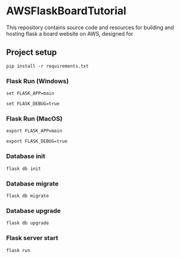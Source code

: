 # AWSFlaskBoardTutorial

This repository contains source code and resources for building and hosting flask a board website on AWS, designed for

## Project setup

```
pip install -r requirements.txt
```

### Flask Run (Windows)

```
set FLASK_APP=main

set FLASK_DEBUG=true
```

### Flask Run (MacOS)

```
export FLASK_APP=main

export FLASK_DEBUG=true
```

### Database init

```
flask db init
```

### Database migrate

```
flask db migrate
```

### Database upgrade

```
flask db upgrade
```

### Flask server start

```
flask run
```
